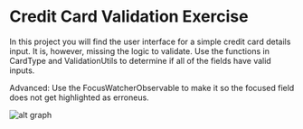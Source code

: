 Credit Card Validation Exercise
===============================

In this project you will find the user interface for a simple credit card details input. It is, however, missing the logic to validate. Use the functions in CardType and ValidationUtils to determine if all of the fields have valid inputs.

Advanced: Use the FocusWatcherObservable to make it so the focused field does not get highlighted as erroneus.

![alt graph](https://dl.dropboxusercontent.com/u/1497003/credit_card_validation_graph.png)
